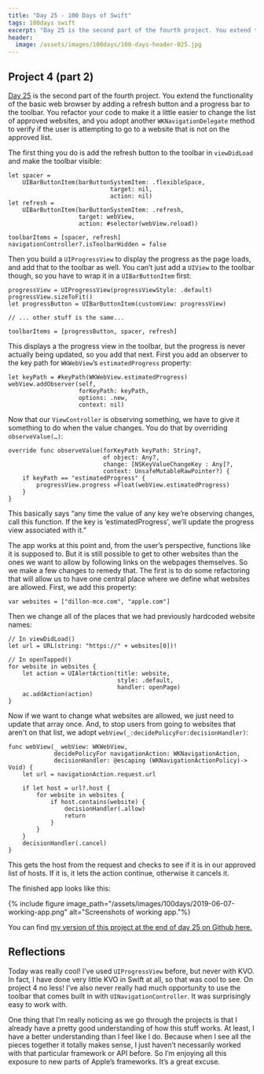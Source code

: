 ```yaml
---
title: "Day 25 - 100 Days of Swift"
tags: 100days swift
excerpt: "Day 25 is the second part of the fourth project. You extend the functionality of the basic web browser by adding a refresh button and a progress bar to the toolbar. You refactor your code to make it a little easier to change the list of approved websites, and you adopt another `WKNavigationDelegate` method to verify if the user is attempting to go to a website that is not on the approved list."
header:
  image: /assets/images/100days/100-days-header-025.jpg
---
```

## Project 4 (part 2)
[Day 25](https://www.hackingwithswift.com/100/25) is the second part of the fourth project. You extend the functionality of the basic web browser by adding a refresh button and a progress bar to the toolbar. You refactor your code to make it a little easier to change the list of approved websites, and you adopt another `WKNavigationDelegate` method to verify if the user is attempting to go to a website that is not on the approved list.

The first thing you do is add the refresh button to the toolbar in `viewDidLoad` and make the toolbar visible:
```
let spacer =
    UIBarButtonItem(barButtonSystemItem: .flexibleSpace,
                             target: nil,
                             action: nil)
let refresh =
    UIBarButtonItem(barButtonSystemItem: .refresh,
                    target: webView,
                    action: #selector(webView.reload))

toolbarItems = [spacer, refresh]
navigationController?.isToolbarHidden = false
```

Then you build a `UIProgressView` to display the progress as the page loads, and add that to the toolbar as well. You can’t just add a `UIView` to the toolbar though, so you have to wrap it in a `UIBarButtonItem` first:
```
progressView = UIProgressView(progressViewStyle: .default)
progressView.sizeToFit()
let progressButton = UIBarButtonItem(customView: progressView)

// ... other stuff is the same...

toolbarItems = [progressButton, spacer, refresh]
```

This displays a the progress view in the toolbar, but the progress is never actually being updated, so you add that next. First you add an observer to the key path for  `WKWebView`’s `estimatedProgress` property:
```
let keyPath = #keyPath(WKWebView.estimatedProgress)
webView.addObserver(self,
                    forKeyPath: keyPath,
                    options: .new,
                    context: nil)
```

Now that our `ViewController` is observing something, we have to give it something to do when the value changes. You do that by overriding `observeValue(…)`:
```
override func observeValue(forKeyPath keyPath: String?,
                           of object: Any?,
                           change: [NSKeyValueChangeKey : Any]?,
                           context: UnsafeMutableRawPointer?) {
    if keyPath == "estimatedProgress" {
        progressView.progress =Float(webView.estimatedProgress)
    }
}
```
This basically says “any time the value of any key we’re observing changes, call this function. If the key is ‘estimatedProgress’, we’ll update the progress view associated with it.”

The app works at this point and, from the user’s perspective, functions like it is supposed to. But it is still possible to get to other websites than the ones we want to allow by following links on the webpages themselves. So we make a few changes to remedy that. The first is to do some refactoring that will allow us to have one central place where we define what websites are allowed. First, we add this property:
```
var websites = ["dillon-mce.com", "apple.com"]
```

Then we change all of the places that we had previously hardcoded website names:
```
// In viewDidLoad()
let url = URL(string: "https://" + websites[0])!

// In openTapped()
for website in websites {
    let action = UIAlertAction(title: website,
                               style: .default,
                               handler: openPage)
    ac.addAction(action)
}
```

Now if we want to change what websites are allowed, we just need to update that array once. And, to stop users from going to websites that aren't on that list, we adopt `webView(_:decidePolicyFor:decisionHandler)`:
```
func webView(_ webView: WKWebView,
             decidePolicyFor navigationAction: WKNavigationAction,
             decisionHandler: @escaping (WKNavigationActionPolicy)-> Void) {
    let url = navigationAction.request.url

    if let host = url?.host {
        for website in websites {
            if host.contains(website) {
                decisionHandler(.allow)
                return
            }
        }
    }
    decisionHandler(.cancel)
}
```
This gets the host from the request and checks to see if it is in our approved list of hosts. If it is,  it lets the action continue, otherwise it cancels it.

The finished app looks like this:

{% include figure image_path="/assets/images/100days/2019-06-07-working-app.png" alt="Screenshots of working app."%}

You can find [my version of this project at the end of day 25 on Github here.](https://github.com/dillon-mce/100-days-swift-projects/tree/21deddd398c3c4570e17bc44de790c4737160344/Project4)

## Reflections
Today was really cool! I’ve used `UIProgressView` before, but never with KVO. In fact, I have done very little KVO in Swift at all, so that was cool to see. On project 4 no less! I’ve also never really had much opportunity to use the toolbar that comes built in with `UINavigationController`. It was surprisingly easy to work with.

One thing that I’m really noticing as we go through the projects is that I already have a pretty good understanding of how this stuff works. At least, I have a better understanding than I feel like I do. Because when I see all the pieces together it totally makes sense, I just haven’t necessarily worked with that particular framework or API before. So I’m enjoying all this exposure to new parts of Apple’s frameworks. It’s a great excuse.
